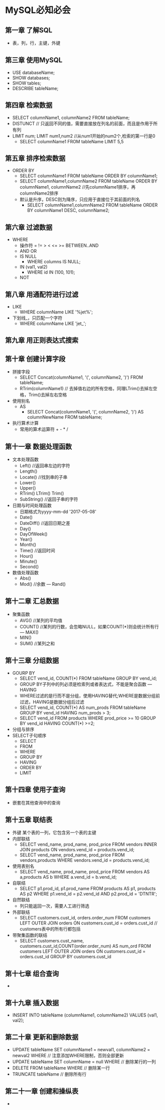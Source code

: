 # MySQL必知必会

## 第一章 了解SQL
- 表，列，行，主键，外键

## 第三章 使用MySQL
- USE databaseName;
- SHOW databases;
- SHOW tables;
- DESCRIBE tableName;

## 第四章 检索数据
- SELECT columnName1, columnName2 FROM tableName;
- DISTUNCT // 只返回不同的值，需要直接放在列名的前面，而且是作用于所有列
- LIMIT num; LIMIT num1,num2  //从num1开始的num2个,检索的第一行是0
	- SELECT columnName1 FROM tableName LIMIT 5,5

## 第五章 排序检索数据
- ORDER BY
	- SELECT columnName1 FROM tableName ORDER BY columnName1;
	- SELECT columnName1,columnName2 FROM tableName ORDER BY columnName1, columnName2 //先columnName1排序，再columnName2排序
	- 默认是升序，DESC则为降序，只应用于直接位于其前面的列名
		- SELECT columnName1,columnName2 FROM tableName ORDER BY columnName1 DESC, columnName2;

## 第六章 过滤数据
- WHERE
	- 操作符 = != > < <= >= BETWEEN..AND
	- AND OR 
	- IS NULL 
		- WHERE columns IS NULL;
	- IN (val1, val2)
		- WHERE id IN (100, 101);
	- NOT

## 第八章 用通配符进行过滤
- LIKE 
	- WHERE columnName LIKE '%jet%';
- 下划线_，只匹配一个字符
	- WHERE columnName LIKE 'jet_';

## 第九章 用正则表达式搜索

## 第十章 创建计算字段
- 拼接字段
	- SELECT Concat(columnName1, '(', columnName2, ')') FROM tableName;
	- RTrim(columnName1) // 去掉值右边的所有空格，同理LTrim()去掉左空格，Trim()去掉左右空格
- 使用别名
	- AS
		- SELECT Concat(columnName1, '(', columnName2, ')') AS columnNewName FROM tableName;
- 执行算术计算
	- 常用的算术运算符 + - * /

## 第十一章 数据处理函数
- 文本处理函数
	- Left() //返回串左边的字符
	- Length() 
	- Locate() //找到串的子串
	- Lower()
	- Upper()
	- RTrim() LTrim() Trim()
	- SubString() //返回子串的字符
- 日期与时间处理函数
	- 日期格式为yyyy-mm-dd '2017-05-08'
	- Date()
	- DateDiff() //返回日期之差
	- Day()
	- DayOfWeek()
	- Year()
	- Month()
	- Time() //返回时间
	- Hour()
	- Minute()
	- Second()
- 数值处理函数
	- Abs()
	- Mod() //余数
	— Rand()

## 第十二章 汇总数据
- 聚集函数
	- AVG() //某列的平均值
	- COUNT() //某列的行数，会忽略NULL，如果COUNT(*)则会统计所有行
	— MAX()
	- MIN()
	- SUM() //某列之和

## 第十三章 分组数据
- GOURP BY
	- SELECT vend_id, COUNT(*) FROM tableName GROUP BY vend_id;
	- GROUP BY子列中的列必须是检索列或者表达式，不能是聚合函数
— HAVING
	- WHERE过滤的是行而不是分组，使用HAVING替代;WHERE是数据分组前过滤，HAVING是数据分组后过滤
	- SELECT vend_id, COUNT(*) AS num_prods FROM tableName GROUP BY vend_id HAVING num_prods > 3;
	- SELECT vend_id FROM products WHERE prod_price >= 10 GROUP BY vend_id HAVING COUNT(*) >=2;
- 分组与排序
- SELECT子句顺序
	- SELECT
	- FROM
	- WHERE
	- GROUP BY
	- HAVING
	- ORDER BY
	- LIMIT

## 第十四章 使用子查询
- 嵌套在其他查询中的查询

## 第十五章 联结表
- 外键 某个表的一列，它包含另一个表的主键
- 内部联结 
	- SELECT vend_name, prod_name, prod_price FROM vendors INNER JOIN products ON vendors.vend_id = products.vend_id;
	- SELECT vend_name, prod_name, prod_price FROM vendors,products WHERE vendors.vend_id = products.vend_id;
- 使用表别名
	- SELECT vend_name, prod_name, prod_price FROM vendors AS a,products AS b WHERE a.vend_id = b.vend_id;
- 自联结
	- SELECT p1.prod_id, p1.prod_name FROM products AS p1, products AS p2 WHERE p1.vend_id = p2.vend_id AND p2.prod_id = 'DTNTR';
- 自然联结
	- 列只能返回一次，需要人工进行筛选
- 外部联结
	- SELECT customers.cust_id, orders.order_num FROM customers LEFT OUTER JOIN orders ON customers.cust_id = orders.cust_id  // customers表中的所有行都包括
- 带聚集函数的联结
	- SELECT customers.cust_name, customers.cust_id,COUNT(order.order_num) AS num_ord FROM customers LEFT OUTER JOIN orders ON customers.cust_id = orders.cust_id GROUP BY customers.cust_id

## 第十七章 组合查询
- 










## 第十九章 插入数据
- INSERT INTO tableName (columnName1, columnName2) VALUES (val1, val2);

## 第二十章 更新和删除数据
- UPDATE tableName SET columnName1 = newval1, columnName2 = newval2 WHERE  // 注意添加WHERE限制，否则全部更新
- UPDATE tableName SET columnName = null WHERE // 删除某行的一列
- DELETE FROM tableName WHERE // 删除某一行
- TRUNCATE tableName // 删除所有行

## 第二十一章 创建和操纵表
- 




















